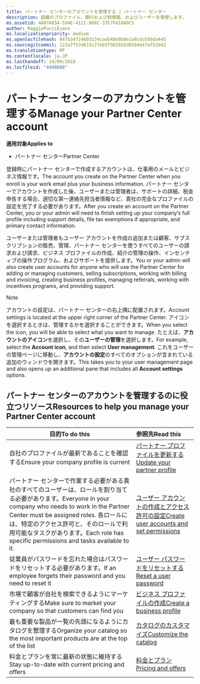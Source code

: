 ```yaml
---
title: パートナー センターのアカウントを管理する | パートナー センター
description: 組織のプロファイル、銀行および税情報、およびユーザーを管理します。
ms.assetid: 4A07A85A-594E-4121-808C-37E7FA18A0C5
author: MaggiePucciEvans
ms.localizationpriority: medium
ms.openlocfilehash: 647b34724603134caeb48e9b8e1a8cdcb50da445
ms.sourcegitcommit: 123a7f53d633c27eb5f982926d856de47afb1042
ms.translationtype: MT
ms.contentlocale: ja-JP
ms.lasthandoff: 10/09/2018
ms.locfileid: "4490088"
---
```

# <a name="manage-your-partner-center-account"></a><span data-ttu-id="93f71-103">パートナー センターのアカウントを管理する</span><span class="sxs-lookup"><span data-stu-id="93f71-103">Manage your Partner Center account</span></span>

**<span data-ttu-id="93f71-104">適用対象</span><span class="sxs-lookup"><span data-stu-id="93f71-104">Applies to</span></span>**

-  <span data-ttu-id="93f71-105">パートナー センター</span><span class="sxs-lookup"><span data-stu-id="93f71-105">Partner Center</span></span>

<span data-ttu-id="93f71-106">登録時にパートナー センターで作成するアカウントは、仕事用のメールとビジネス情報です。</span><span class="sxs-lookup"><span data-stu-id="93f71-106">The account you create on the Partner Center when you enroll is your work email plus your business information.</span></span> <span data-ttu-id="93f71-107">パートナー センターでアカウントを作成した後、ユーザーまたは管理者は、サポートの詳細、税金申告する場合、適切な第一連絡先担当者情報など、貴社の完全なプロファイルの設定を完了する必要があります。</span><span class="sxs-lookup"><span data-stu-id="93f71-107">After you create an account on the Partner Center, you or your admin will need to finish setting up your company’s full profile including support details, file tax exemptions if appropriate, and primary contact information.</span></span> 

<span data-ttu-id="93f71-108">ユーザーまたは管理者もユーザー アカウントを作成の追加または顧客、サブスクリプションの販売、管理、パートナー センターを使うすべてのユーザーの請求および請求、ビジネス プロファイルの作成、紹介の管理の操作、インセンティブの操作プログラム、およびサポートを提供します。</span><span class="sxs-lookup"><span data-stu-id="93f71-108">You or your admin will also create user accounts for anyone who will use the Partner Center for adding or managing customers, selling subscriptions, working with billing and invoicing, creating business profiles, managing referrals, working with incentives programs, and providing support.</span></span>

>[!NOTE]
><span data-ttu-id="93f71-109">アカウントの設定は、パートナー センターの右上隅に配置されます。</span><span class="sxs-lookup"><span data-stu-id="93f71-109">Account settings is located at the upper right corner of the Partner Center.</span></span> <span data-ttu-id="93f71-110">アイコンを選択するときは、管理するかを選択することができます。</span><span class="sxs-lookup"><span data-stu-id="93f71-110">When you select the icon, you will be able to select what you want to manage.</span></span> <span data-ttu-id="93f71-111">たとえば、**アカウントのアイコン**を選択し、その**ユーザーの管理**を選択します。</span><span class="sxs-lookup"><span data-stu-id="93f71-111">For example, select the **Account icon**, and then select **User management**.</span></span> <span data-ttu-id="93f71-112">これをユーザーの管理ページに移動し、**アカウントの設定**のすべてのオプションが含まれている追加のウィンドウを開きます。</span><span class="sxs-lookup"><span data-stu-id="93f71-112">This takes you to your user management page and also opens up an additional pane that includes all **Account settings** options.</span></span>


## <a name="resources-to-help-you-manage-your-partner-center-account"></a><span data-ttu-id="93f71-113">パートナー センターのアカウントを管理するのに役立つリソース</span><span class="sxs-lookup"><span data-stu-id="93f71-113">Resources to help you manage your Partner Center account</span></span>

|**<span data-ttu-id="93f71-114">目的</span><span class="sxs-lookup"><span data-stu-id="93f71-114">To do this</span></span>**   |**<span data-ttu-id="93f71-115">参照先</span><span class="sxs-lookup"><span data-stu-id="93f71-115">Read this</span></span>**   |
|-----------------------|:-----------------------|
|<span data-ttu-id="93f71-116">自社のプロファイルが最新であることを確認する</span><span class="sxs-lookup"><span data-stu-id="93f71-116">Ensure your company profile is current</span></span>   |[<span data-ttu-id="93f71-117">パートナー プロファイルを更新する</span><span class="sxs-lookup"><span data-stu-id="93f71-117">Update your partner profile</span></span>](update-your-partner-profile.md)|
|<span data-ttu-id="93f71-118">パートナー センターで作業する必要がある貴社のすべてのユーザーは、ロールを割り当てる必要があります。</span><span class="sxs-lookup"><span data-stu-id="93f71-118">Everyone in your company who needs to work in the Partner Center must be assigned roles.</span></span> <span data-ttu-id="93f71-119">各ロールには、特定のアクセス許可と、そのロールで利用可能なタスクがあります。</span><span class="sxs-lookup"><span data-stu-id="93f71-119">Each role has specific permissions and tasks available to it.</span></span>|[<span data-ttu-id="93f71-120">ユーザー アカウントの作成とアクセス許可の設定</span><span class="sxs-lookup"><span data-stu-id="93f71-120">Create user accounts and set permissions</span></span>](create-user-accounts-and-set-permissions.md)|
|<span data-ttu-id="93f71-121">従業員がパスワードを忘れた場合はパスワードをリセットする必要があります。</span><span class="sxs-lookup"><span data-stu-id="93f71-121">If an employee forgets their password and you need to reset it</span></span>  |[<span data-ttu-id="93f71-122">ユーザー パスワードをリセットする</span><span class="sxs-lookup"><span data-stu-id="93f71-122">Reset a user password</span></span>](reset-a-user-password.md)|
|<span data-ttu-id="93f71-123">市場で顧客が自社を検索できるようにマーケティングする</span><span class="sxs-lookup"><span data-stu-id="93f71-123">Make sure to market your company so that customers can find you</span></span>   |[<span data-ttu-id="93f71-124">ビジネス プロファイルの作成</span><span class="sxs-lookup"><span data-stu-id="93f71-124">Create a business profile</span></span>](create-a-marketing-profile.md)|
|<span data-ttu-id="93f71-125">最も重要な製品が一覧の先頭になるようにカタログを整理する</span><span class="sxs-lookup"><span data-stu-id="93f71-125">Organize your catalog so the most important products are at the top of the list</span></span>   |[<span data-ttu-id="93f71-126">カタログのカスタマイズ</span><span class="sxs-lookup"><span data-stu-id="93f71-126">Customize the catalog</span></span>](customize-the-catalog.md)|
|<span data-ttu-id="93f71-127">料金とプランを常に最新の状態に維持する</span><span class="sxs-lookup"><span data-stu-id="93f71-127">Stay up-to-date with current pricing and offers</span></span>   |[<span data-ttu-id="93f71-128">料金とプラン</span><span class="sxs-lookup"><span data-stu-id="93f71-128">Pricing and offers</span></span>](pricing-and-offers.md)|













 

 



